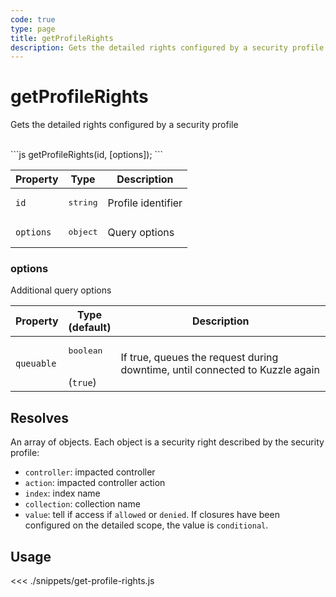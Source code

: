 ```yaml
---
code: true
type: page
title: getProfileRights
description: Gets the detailed rights configured by a security profile
---
```


# getProfileRights

Gets the detailed rights configured by a security profile

<br />
```js
getProfileRights(id, [options]);
```
<br />

| Property | Type | Description |
| --- | --- | --- |
| `id` | <pre>string</pre> | Profile identifier |
| `options` | <pre>object</pre> | Query options |

### options

Additional query options

| Property | Type<br />(default) | Description |
| --- | --- | --- |
| `queuable` | <pre>boolean</pre><br />(`true`) | If true, queues the request during downtime, until connected to Kuzzle again |

## Resolves

An array of objects. Each object is a security right described by the security profile:

- `controller`: impacted controller
- `action`: impacted controller action
- `index`: index name
- `collection`: collection name
- `value`: tell if access if `allowed` or `denied`. If closures have been configured on the detailed scope, the value is `conditional`.

## Usage

<<< ./snippets/get-profile-rights.js
